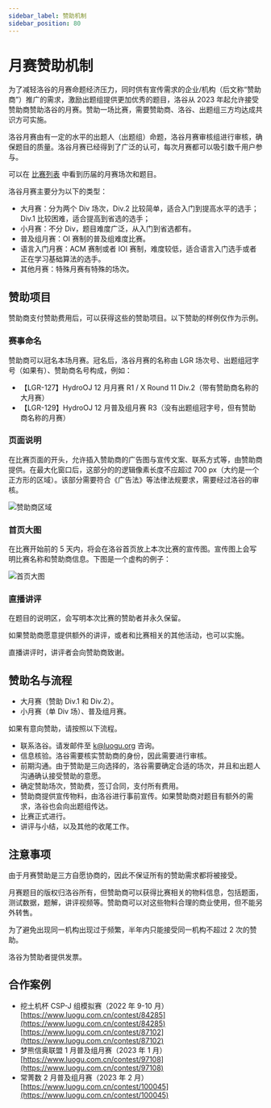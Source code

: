 ```yaml
---
sidebar_label: 赞助机制 
sidebar_position: 80
---
```


# 月赛赞助机制

为了减轻洛谷的月赛命题经济压力，同时供有宣传需求的企业/机构（后文称“赞助商”）推广的需求，激励出题组提供更加优秀的题目，洛谷从 2023 年起允许接受赞助商赞助洛谷的月赛。赞助一场比赛，需要赞助商、洛谷、出题组三方均达成共识方可实施。

洛谷月赛由有一定的水平的出题人（出题组）命题，洛谷月赛审核组进行审核，确保题目的质量。洛谷月赛已经得到了广泛的认可，每次月赛都可以吸引数千用户参与。

可以在 [比赛列表](https://www.luogu.com.cn/contest/list) 中看到历届的月赛场次和题目。

洛谷月赛主要分为以下的类型：

- 大月赛：分为两个 Div 场次，Div.2 比较简单，适合入门到提高水平的选手；Div.1 比较困难，适合提高到省选的选手；
- 小月赛：不分 Div，题目难度广泛，从入门到省选都有。
- 普及组月赛：OI 赛制的普及组难度比赛。
- 语言入门月赛：ACM 赛制或者 IOI 赛制，难度较低，适合语言入门选手或者正在学习基础算法的选手。
- 其他月赛：特殊月赛有特殊的场次。

## 赞助项目

赞助商支付赞助费用后，可以获得这些的赞助项目。以下赞助的样例仅作为示例。

### 赛事命名

赞助商可以冠名本场月赛。冠名后，洛谷月赛的名称由 LGR 场次号、出题组冠字号（如果有）、赞助商名号构成，例如：

- 【LGR-127】HydroOJ 12 月月赛 R1 / X Round 11 Div.2（带有赞助商名称的大月赛）
- 【LGR-129】HydroOJ 12 月普及组月赛 R3（没有出题组冠字号，但有赞助商名称的月赛）

### 页面说明

在比赛页面的开头，允许插入赞助商的广告图与宣传文案、联系方式等，由赞助商提供。在最大化窗口后，这部分的的逻辑像素长度不应超过 700 px（大约是一个正方形的区域）。该部分需要符合《广告法》等法律法规要求，需要经过洛谷的审核。

![赞助商区域](https://ipic.luogu.com.cn/lgr1xx2.png)

### 首页大图

在比赛开始前的 5 天内，将会在洛谷首页放上本次比赛的宣传图。宣传图上会写明比赛名称和赞助商信息。下图是一个虚构的例子：

![首页大图](https://ipic.luogu.com.cn/lgr1xx.png)

### 直播讲评

在题目的说明区，会写明本次比赛的赞助者并永久保留。

如果赞助商愿意提供额外的讲评，或者和比赛相关的其他活动，也可以实施。

直播讲评时，讲评者会向赞助商致谢。

## 赞助名与流程

- 大月赛（赞助 Div.1 和 Div.2）。
- 小月赛（单 Div 场）、普及组月赛。

如果有意向赞助，请按照以下流程。

- 联系洛谷。请发邮件至 [k@luogu.org](mailto:k@luogu.org) 咨询。
- 信息核验。洛谷需要核实赞助商的身份，因此需要进行审核。
- 前期沟通。由于赞助是三向选择的，洛谷需要确定合适的场次，并且和出题人沟通确认接受赞助的意愿。
- 确定赞助场次，赞助费，签订合同，支付所有费用。
- 赞助商提供宣传物料，由洛谷进行事前宣传。如果赞助商对题目有额外的需求，洛谷也会向出题组传达。
- 比赛正式进行。
- 讲评与小结，以及其他的收尾工作。

## 注意事项

由于月赛赞助是三方自愿协商的，因此不保证所有的赞助需求都将被接受。

月赛题目的版权归洛谷所有，但赞助商可以获得比赛相关的物料信息，包括题面，测试数据，题解，讲评视频等。赞助商可以对这些物料合理的商业使用，但不能另外转售。

为了避免出现同一机构出现过于频繁，半年内只能接受同一机构不超过 2 次的赞助。

洛谷为赞助者提供发票。

## 合作案例

- 挖土机杯 CSP-J 组模拟赛（2022 年 9-10 月）  
[https://www.luogu.com.cn/contest/84285](https://www.luogu.com.cn/contest/84285)  
[https://www.luogu.com.cn/contest/87102](https://www.luogu.com.cn/contest/87102)
- 梦熊信奥联盟 1 月普及组月赛（2023 年 1 月）  
[https://www.luogu.com.cn/contest/97108](https://www.luogu.com.cn/contest/97108)
- 常菁数 2 月普及组月赛（2023 年 2 月）  
[https://www.luogu.com.cn/contest/100045](https://www.luogu.com.cn/contest/100045)
